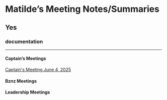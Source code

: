 # Matilde’s Meeting Notes/Summaries
## Yes
### documentation
___
#### Captain’s Meetings
[Captain's Meeting June 4, 2025](capmeet-06042025.md)

#### Bznz Meetings

#### Leadership Meetings
